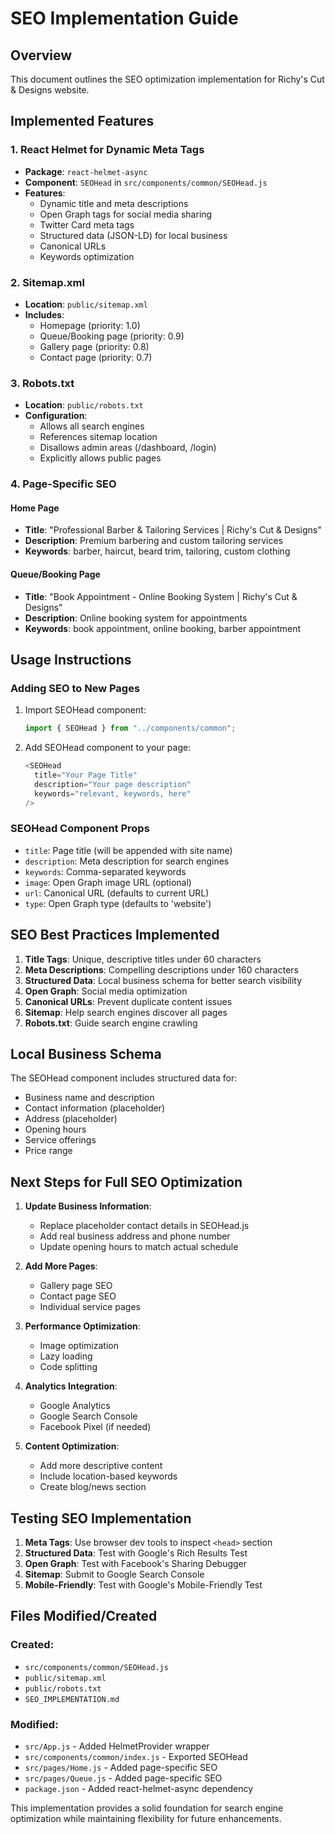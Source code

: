# SEO Implementation Guide

## Overview
This document outlines the SEO optimization implementation for Richy's Cut & Designs website.

## Implemented Features

### 1. React Helmet for Dynamic Meta Tags
- **Package**: `react-helmet-async`
- **Component**: `SEOHead` in `src/components/common/SEOHead.js`
- **Features**:
  - Dynamic title and meta descriptions
  - Open Graph tags for social media sharing
  - Twitter Card meta tags
  - Structured data (JSON-LD) for local business
  - Canonical URLs
  - Keywords optimization

### 2. Sitemap.xml
- **Location**: `public/sitemap.xml`
- **Includes**:
  - Homepage (priority: 1.0)
  - Queue/Booking page (priority: 0.9)
  - Gallery page (priority: 0.8)
  - Contact page (priority: 0.7)

### 3. Robots.txt
- **Location**: `public/robots.txt`
- **Configuration**:
  - Allows all search engines
  - References sitemap location
  - Disallows admin areas (/dashboard, /login)
  - Explicitly allows public pages

### 4. Page-Specific SEO

#### Home Page
- **Title**: "Professional Barber & Tailoring Services | Richy's Cut & Designs"
- **Description**: Premium barbering and custom tailoring services
- **Keywords**: barber, haircut, beard trim, tailoring, custom clothing

#### Queue/Booking Page
- **Title**: "Book Appointment - Online Booking System | Richy's Cut & Designs"
- **Description**: Online booking system for appointments
- **Keywords**: book appointment, online booking, barber appointment

## Usage Instructions

### Adding SEO to New Pages
1. Import SEOHead component:
   ```javascript
   import { SEOHead } from "../components/common";
   ```

2. Add SEOHead component to your page:
   ```javascript
   <SEOHead 
     title="Your Page Title"
     description="Your page description"
     keywords="relevant, keywords, here"
   />
   ```

### SEOHead Component Props
- `title`: Page title (will be appended with site name)
- `description`: Meta description for search engines
- `keywords`: Comma-separated keywords
- `image`: Open Graph image URL (optional)
- `url`: Canonical URL (defaults to current URL)
- `type`: Open Graph type (defaults to 'website')

## SEO Best Practices Implemented

1. **Title Tags**: Unique, descriptive titles under 60 characters
2. **Meta Descriptions**: Compelling descriptions under 160 characters
3. **Structured Data**: Local business schema for better search visibility
4. **Open Graph**: Social media optimization
5. **Canonical URLs**: Prevent duplicate content issues
6. **Sitemap**: Help search engines discover all pages
7. **Robots.txt**: Guide search engine crawling

## Local Business Schema
The SEOHead component includes structured data for:
- Business name and description
- Contact information (placeholder)
- Address (placeholder)
- Opening hours
- Service offerings
- Price range

## Next Steps for Full SEO Optimization

1. **Update Business Information**:
   - Replace placeholder contact details in SEOHead.js
   - Add real business address and phone number
   - Update opening hours to match actual schedule

2. **Add More Pages**:
   - Gallery page SEO
   - Contact page SEO
   - Individual service pages

3. **Performance Optimization**:
   - Image optimization
   - Lazy loading
   - Code splitting

4. **Analytics Integration**:
   - Google Analytics
   - Google Search Console
   - Facebook Pixel (if needed)

5. **Content Optimization**:
   - Add more descriptive content
   - Include location-based keywords
   - Create blog/news section

## Testing SEO Implementation

1. **Meta Tags**: Use browser dev tools to inspect `<head>` section
2. **Structured Data**: Test with Google's Rich Results Test
3. **Open Graph**: Test with Facebook's Sharing Debugger
4. **Sitemap**: Submit to Google Search Console
5. **Mobile-Friendly**: Test with Google's Mobile-Friendly Test

## Files Modified/Created

### Created:
- `src/components/common/SEOHead.js`
- `public/sitemap.xml`
- `public/robots.txt`
- `SEO_IMPLEMENTATION.md`

### Modified:
- `src/App.js` - Added HelmetProvider wrapper
- `src/components/common/index.js` - Exported SEOHead
- `src/pages/Home.js` - Added page-specific SEO
- `src/pages/Queue.js` - Added page-specific SEO
- `package.json` - Added react-helmet-async dependency

This implementation provides a solid foundation for search engine optimization while maintaining flexibility for future enhancements.